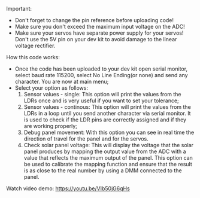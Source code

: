 Important:

- Don't forget to change the pin reference before uploading code!
- Make sure you don't exceed the maximum input voltage on the ADC!
- Make sure your servos have separate power supply for your servos! Don't use the 5V pin on your dev kit to avoid damage to the linear voltage rectifier.

How this code works:

- Once the code has been uploaded to your dev kit open serial monitor, select baud rate 115200, select No Line Ending(or none) and send any character. You are now at main menu;
- Select your option as follows:
  1. Sensor values - single: This option will print the values from the LDRs once and is very useful if you want to set your tolerance;
  2. Sensor values - continous: This option will print the values from the LDRs in a loop until you send another character via serial monitor. It is used to check if the LDR pins are correctly assigned and if they are working properly; 
  3. Debug panel movement: With this option you can see in real time the direction of travel for the panel and for the servos.
  4. Check solar panel voltage: This will display the voltage that the solar panel produces by mapping the output value from the ADC with a value that reflects the maximum output of the panel. This option can be used to calibrate the mapping function and ensure that the result is as close to the real number by using a DMM connected to the panel.

Watch video demo: https://youtu.be/VIb50jG6qHs